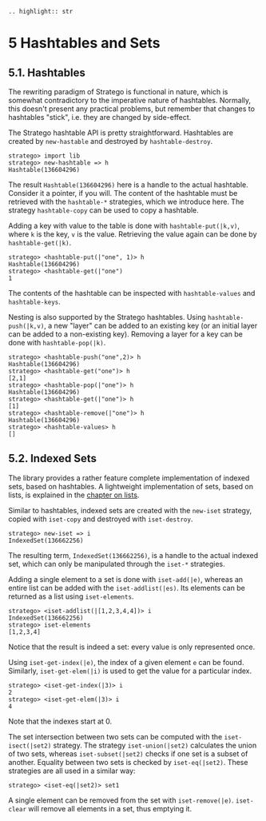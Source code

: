 ```eval_rst
.. highlight:: str
```


# 5 Hashtables and Sets

## 5.1. Hashtables

The rewriting paradigm of Stratego is functional in nature, which is somewhat contradictory to the imperative nature of hashtables. Normally, this doesn't present any practical problems, but remember that changes to hashtables "stick", i.e. they are changed by side-effect.

The Stratego hashtable API is pretty straightforward. Hashtables are created by `new-hastable` and destroyed by `hashtable-destroy`.

```
stratego> import lib
stratego> new-hashtable => h
Hashtable(136604296)
```

The result `Hashtable(136604296)` here is a handle to the actual hashtable. Consider it a pointer, if you will. The content of the hashtable must be retrieved with the `hashtable-*` strategies, which we introduce here. The strategy `hashtable-copy` can be used to copy a hashtable.

Adding a key with value to the table is done with `hashtable-put(|k,v)`, where `k` is the key, `v` is the value. Retrieving the value again can be done by `hashtable-get(|k)`.

```
stratego> <hashtable-put(|"one", 1)> h
Hashtable(136604296)
stratego> <hashtable-get(|"one")
1
```

The contents of the hashtable can be inspected with `hashtable-values` and `hashtable-keys`.

Nesting is also supported by the Stratego hashtables. Using `hashtable-push(|k,v)`, a new "layer" can be added to an existing key (or an initial layer can be added to a non-existing key). Removing a layer for a key can be done with `hashtable-pop(|k)`.

```
stratego> <hashtable-push("one",2)> h
Hashtable(136604296)
stratego> <hashtable-get("one")> h
[2,1]
stratego> <hashtable-pop(|"one")> h
Hashtable(136604296)
stratego> <hashtable-get(|"one")> h
[1]
stratego> <hashtable-remove(|"one")> h
Hashtable(136604296)
stratego> <hashtable-values> h
[]
```


## 5.2. Indexed Sets

The library provides a rather feature complete implementation of indexed sets, based on hashtables. A lightweight implementation of sets, based on lists, is explained in the [chapter on lists](03-lists.md).

Similar to hashtables, indexed sets are created with the `new-iset` strategy, copied with `iset-copy` and destroyed with `iset-destroy`.

```
stratego> new-iset => i
IndexedSet(136662256)
```

The resulting term, `IndexedSet(136662256)`, is a handle to the actual indexed set, which can only be manipulated through the `iset-*` strategies.

Adding a single element to a set is done with `iset-add(|e)`, whereas an entire list can be added with the `iset-addlist(|es)`. Its elements can be returned as a list using `iset-elements`.

```
stratego> <iset-addlist(|[1,2,3,4,4])> i
IndexedSet(136662256)
stratego> iset-elements
[1,2,3,4]
```

Notice that the result is indeed a set: every value is only represented once.

Using `iset-get-index(|e)`, the index of a given element `e` can be found. Similarly, `iset-get-elem(|i)` is used to get the value for a particular index.

```
stratego> <iset-get-index(|3)> i
2
stratego> <iset-get-elem(|3)> i
4
```

Note that the indexes start at 0.

The set intersection between two sets can be computed with the `iset-isect(|set2)` strategy. The strategy `iset-union(|set2)` calculates the union of two sets, whereas `iset-subset(|set2)` checks if one set is a subset of another. Equality between two sets is checked by `iset-eq(|set2)`. These strategies are all used in a similar way:

```
stratego> <iset-eq(|set2)> set1
```

A single element can be removed from the set with `iset-remove(|e)`. `iset-clear` will remove all elements in a set, thus emptying it.
